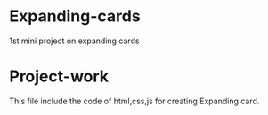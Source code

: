 # Expanding-cards
1st mini project on expanding cards

# Project-work
This file include the code of html,css,js for creating Expanding card.